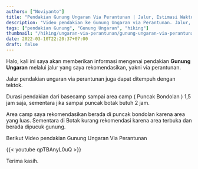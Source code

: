 ```yaml
---
authors: ["Noviyanto"]
title: "Pendakian Gunung Ungaran Via Perantunan | Jalur, Estimasi Waktu dan biaya | Video"
description: "Video pendakian ke Gunung Ungaran via Perantunan. Jalur, estimasi waktu dan biaya serta info pendakian. Video Pendakian."
tags: ["pendakian Gunung", "Gunung Ungaran", "hiking"]
thumbnail: "/hiking/ungaran-via-perantunan/gunung-ungaran-via-perantunan.jpg"
date: 2022-03-10T22:20:37+07:00
draft: false
---
```


Halo, kali ini saya akan memberikan informasi mengenai pendakian **Gunung Ungaran** melalui jalur yang saya rekomendasikan, yakni via perantunan.

Jalur pendakian ungaran via perantunan juga dapat ditempuh dengan tektok.

Durasi pendakian dari basecamp sampai area camp ( Puncak Bondolan ) 1,5 jam saja, sementara jika sampai puncak botak butuh 2 jam.

Area camp saya rekomendasikan berada di puncak bondolan karena area yang luas. Sementara di Botak kurang rekomendasi karena area terbuka dan berada dipucuk gunung.

Berikut Video pendakian Gunung Ungaran Via Perantunan

{{< youtube qpTBAnyL0uQ >}}

Terima kasih.
